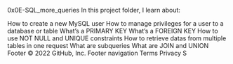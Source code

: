 0x0E-SQL_more_queries
In this project folder, I learn about:

How to create a new MySQL user
How to manage privileges for a user to a database or table
What’s a PRIMARY KEY
What’s a FOREIGN KEY
How to use NOT NULL and UNIQUE constraints
How to retrieve datas from multiple tables in one request
What are subqueries
What are JOIN and UNION
Footer
© 2022 GitHub, Inc.
Footer navigation
Terms
Privacy
S
